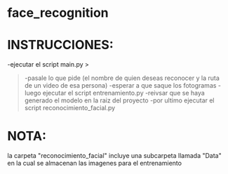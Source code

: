 # face_recognition

# INSTRUCCIONES:
-ejecutar el script main.py >
> -pasale lo que pide (el nombre de quien deseas reconocer y la ruta de un video de esa persona)
-esperar a que saque los fotogramas
-luego ejecutar el script entrenamiento.py
-reivsar que se haya generado el modelo en la raiz del proyecto
-por ultimo ejecutar el script reconocimiento_facial.py

# NOTA:
la carpeta "reconocimiento_facial" incluye una subcarpeta llamada "Data" en la cual se almacenan las imagenes para el entrenamiento
